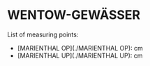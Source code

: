 # WENTOW-GEWÄSSER

List of measuring points:

* [MARIENTHAL OP](./MARIENTHAL OP): <Value topic="rivers/pegel-online/WtG/MARIENTHAL-OP/measurementValue"/> cm
* [MARIENTHAL UP](./MARIENTHAL UP): <Value topic="rivers/pegel-online/WtG/MARIENTHAL-UP/measurementValue"/> cm
